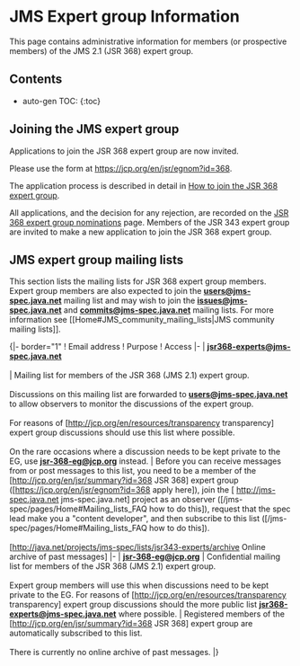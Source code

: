 # JMS Expert group Information

This page contains administrative information for members (or prospective members) of the JMS 2.1 (JSR 368) expert group. 

## Contents

* auto-gen TOC:
{:toc}

## Joining the JMS expert group 

Applications to join the JSR 368 expert group are now invited. 

Please use the form at https://jcp.org/en/jsr/egnom?id=368.  

The application process is described in detail in [How to join the JSR 368 expert group](/jms-spec/pages/HowToJoinTheJSR368ExpertGroup).  

All applications, and the decision for any rejection, are recorded on the [JSR 368 expert group nominations](/jms-spec/pages/JSR368EGNominations) page. Members of the JSR 343 expert group are invited to make a new application to join the JSR 368 expert group.

##  JMS expert group mailing lists

This section lists the mailing lists for JSR 368 expert group members. Expert group members are also expected to join the **users@jms-spec.java.net** mailing list and may wish to join the **issues@jms-spec.java.net** and **commits@jms-spec.java.net** mailing lists. For more information see [[Home#JMS_community_mailing_lists|JMS community mailing lists]].

{|- border="1"
! Email address
! Purpose
! Access
|-
| **jsr368-experts@jms-spec.java.net** <br/><br /> 
| Mailing list for members of the JSR 368 (JMS 2.1)  expert group. <br /> <br />
Discussions on this mailing list are forwarded  to **users@jms-spec.java.net** to allow observers to monitor the discussions of the expert group.<br/><br />
For reasons of [http://jcp.org/en/resources/transparency transparency] expert group discussions should use this list where possible.<br/><br />
On the rare occasions where a discussion needs to be kept private to the EG, use **jsr-368-eg@jcp.org** instead.
| Before you can receive messages from or post messages to this list, you need to be a member of the  [http://jcp.org/en/jsr/summary?id=368 JSR 368] expert group ([https://jcp.org/en/jsr/egnom?id=368 apply here]), join the [ http://jms-spec.java.net  jms-spec.java.net] project as an observer ([/jms-spec/pages/Home#Mailing_lists_FAQ how to do this]), request that the spec lead make you a "content developer", and then subscribe to this list ([/jms-spec/pages/Home#Mailing_lists_FAQ how to do this]).<br /> <br />
[http://java.net/projects/jms-spec/lists/jsr343-experts/archive Online archive of past messages]
|-
| **jsr-368-eg@jcp.org**
| Confidential mailing list for members of the JSR 368 (JMS 2.1) expert group. <br /><br />
Expert group members will use this when discussions need to be kept private to the EG. For reasons of [http://jcp.org/en/resources/transparency transparency] expert group discussions should the more public list **jsr368-experts@jms-spec.java.net** where possible.
| Registered members of the [http://jcp.org/en/jsr/summary?id=368 JSR 368] expert group are automatically subscribed to this list. <br /><br />
There is currently no online archive of past messages.
|}